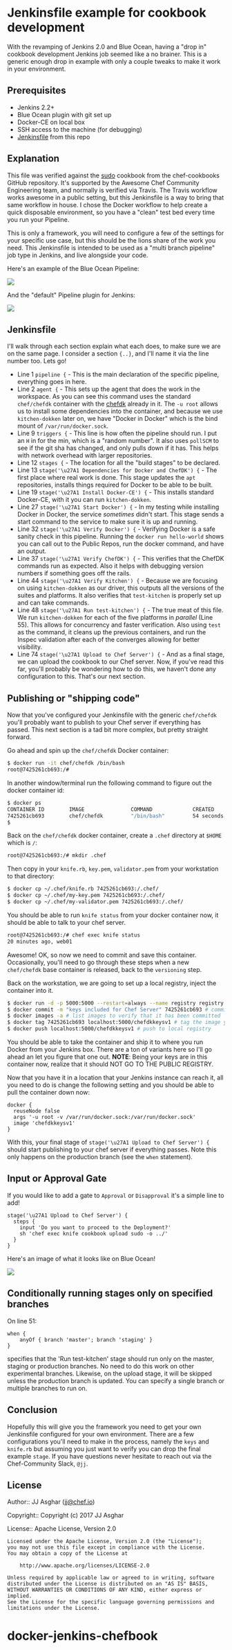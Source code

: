 # Jenkinsfile example for cookbook development

With the revamping of Jenkins 2.0 and Blue Ocean, having a "drop in" cookbook
development Jenkins job seemed like a no brainer. This is a generic enough drop
in example with only a couple tweaks to make it work in your environment.

## Prerequisites

- Jenkins 2.2+
- Blue Ocean plugin with git set up
- Docker-CE on local box
- SSH access to the machine (for debugging)
- [Jenkinsfile](./Jenkinsfile) from this repo

## Explanation

This file was verified against the [sudo][sudo] cookbook from the chef-cookbooks
GitHub repository. It's supported by the Awesome Chef Community Engineering team,
and normally is verified via Travis. The Travis workflow works awesome in a public
setting, but this Jenkinsfile is a way to bring that same workflow in house. I chose
the Docker workflow to help create a quick disposable environment, so you have a "clean"
test bed every time you run your Pipeline.

This is only a framework, you will need to configure a few of the settings for your
specific use case, but this should be the lions share of the work you need. 
This Jenkinsfile is intended to be used as a "multi branch pipeline" job type in Jenkins, 
and live alongside your code. 

Here's an example of the Blue Ocean Pipeline:

![](./images/blueocean.png)

And the "default" Pipeline plugin for Jenkins:

![](./images/pipeline.png)

## Jenkinsfile

I'll walk through each section explain what each does, to make sure we are on the same
page. I consider a section `{..}`, and I'll name it via the line number too. Lets go!

- Line 1 `pipeline {` - This is the main declaration of the specific pipeline, everything goes in here.
- Line 2 `agent {` - This sets up the agent that does the work in the workspace. As you can see this command uses the standard `chef/chefdk` container with the [chefdk][chefdk] already in it. The `-u root` allows us to install some dependencies into the container, and because we use `kitchen-dokken` later on, we have "Docker in Docker" which is the bind mount of `/var/run/docker.sock`.
- Line 9 `triggers {` - This line is how often the pipeline should run. I put an `H` in for the min, which is a "random number". It also uses `pollSCM` to see if the git sha has changed, and only pulls down if it has. This helps with network overhead with larger repositories.
- Line 12 `stages {` - The location for all the "build stages" to be declared.
- Line 13 `stage('\u27A1 Dependencies for Docker and ChefDK') {` - The first place where real work is done. This stage updates the `apt` repositories, installs things required for Docker to be able to be built.
- Line 19 `stage('\u27A1 Install Docker-CE') {` - This installs standard Docker-CE, with it you can run `kitchen-dokken`.
- Line 27 `stage('\u27A1 Start Docker') {` - In my testing while installing Docker in Docker, the service _sometimes_ didn't start. This stage sends a start command to the service to make sure it is up and running.
- Line 32 `stage('\u27A1 Verify Docker') {` - Verifying Docker is a safe sanity check in this pipeline. Running the `docker run hello-world` shows you can call out to the Public Repos, run the docker command, and have an output.
- Line 37 `stage('\u27A1 Verify ChefDK') {` - This verifies that the ChefDK commands run as expected. Also it helps with debugging version numbers if something goes off the rails.
- Line 44 `stage('\u27A1 Verify Kitchen') {` - Because we are focusing on using `kitchen-dokken` as our driver, this outputs all the versions of the suites and platforms. It also verifies that `test-kitchen` is properly set up and can take commands.
- Line 48 `stage('\u27A1 Run test-kitchen') {` - The true meat of this file. We run `kitchen-dokken` for each of the five platforms in _parallel_ (Line 55). This allows for concurrency and faster verification. Also using `test` as the command, it cleans up the previous containers, and run the Inspec validation after each of the converges allowing for better visibility.
- Line 74 `stage('\u27A1 Upload to Chef Server') {` - And as a final stage, we can upload the cookbook to our Chef server. Now, if you've read this far, you'll probably be wondering how to do this, we haven't done any configuration to this. That's our next section.

## Publishing or "shipping code"

Now that you've configured your Jenkinsfile with the generic `chef/chefdk` you'll
probably want to publish to your Chef server if everything has passed. This next
section is a tad bit more complex, but pretty straight forward.

Go ahead and spin up the `chef/chefdk` Docker container:

```bash
$ docker run -it chef/chefdk /bin/bash
root@7425261cb693:/#
```

In another window/terminal run the following command to figure out the docker container id:

```bash
$ docker ps
CONTAINER ID        IMAGE               COMMAND             CREATED             STATUS              PORTS               NAMES
7425261cb693        chef/chefdk         "/bin/bash"         54 seconds ago      Up 53 seconds                           laughing_lovelace
$
```

Back on the `chef/chefdk` docker container, create a `.chef` directory at `$HOME` which is `/`:

```bash
root@7425261cb693:/# mkdir .chef
```

Then copy in your `knife.rb`, `key.pem`, `validator.pem` from your workstation to that directory:

```bash
$ docker cp ~/.chef/knife.rb 7425261cb693:/.chef/
$ docker cp ~/.chef/my-key.pem 7425261cb693:/.chef/
$ docker cp ~/.chef/my-validator.pem 7425261cb693:/.chef/
```

You should be able to run `knife status` from your docker container now, it should be able to talk to your
chef server.

```bash
root@7425261cb693:/# chef exec knife status
20 minutes ago, web01
```

Awesome! OK, so now we need to commit and save this container. Occasionally, you'll need to go through these
steps when a new `chef/chefdk` base container is released, back to the `versioning` step.

Back on the workstation, we are going to set up a local registry, inject the container into it.

```bash
$ docker run -d -p 5000:5000 --restart=always --name registry registry:2 # start up registry container if not already started
$ docker commit -m "keys included for Chef Server" 7425261cb693 # commit the changes to the container
$ docker images -a # list images to verify that it has been committed
$ docker tag 7425261cb693 localhost:5000/chefdkkeysv1 # tag the image you committed
$ docker push localhost:5000/chefdkkeysv1 # push to local registry
```

You should be able to take the container and ship it to where you run Docker from your Jenkins box. There are
a ton of variants here so I'll go ahead an let you figure that one out. **NOTE**: Being your keys are in this container
now, realize that it should NOT GO TO THE PUBLIC REGISTRY.

Now that you have it in a location that your Jenkins instance can reach it, all you need to do is change the following setting
and you should be able to pull the container down now:

```
docker {
  reuseNode false
  args '-u root -v /var/run/docker.sock:/var/run/docker.sock'
  image 'chefdkkeysv1'
}
```

With this, your final stage of `stage('\u27A1 Upload to Chef Server') {` should start publishing to your
chef server if everything passes. Note this only happens on the production branch (see the `when` statement).

## Input or Approval Gate

If you would like to add a gate to `Approval` or `Disapproval` it's a simple line to add!

```
stage('\u27A1 Upload to Chef Server') {
  steps {
    input 'Do you want to proceed to the Deployment?'
    sh 'chef exec knife cookbook upload sudo -o ../'
  }
}
```

Here's an image of what it looks like on Blue Ocean!

![](./images/paused_blueocean.png)

## Conditionally running stages only on specified branches

On line 51: 

```
when {
    anyOf { branch 'master'; branch 'staging' }
}
```
specifies that the 'Run test-kitchen' stage should run only on the master, staging or production branches. No need to do this work on other experimental branches. 
Likewise, on the upload stage, it will be skipped unless the production branch is updated. You can specify a single branch or multiple branches to run on.



## Conclusion

Hopefully this will give you the framework you need to get your own Jenkinsfile configured for your own environment.
There are a few configurations you'll need to make in the process, namely the `keys` and `knife.rb` but assuming you
just want to verify you can drop the final example `stage`. If you have questions never hesitate to reach out via
the Chef-Community Slack, `@jj`.

## License

Author:: JJ Asghar ([jj@chef.io](mailto:jj@chef.io))

Copyright:: Copyright (c) 2017 JJ Asghar

License:: Apache License, Version 2.0

```text
Licensed under the Apache License, Version 2.0 (the "License");
you may not use this file except in compliance with the License.
You may obtain a copy of the License at

    http://www.apache.org/licenses/LICENSE-2.0

Unless required by applicable law or agreed to in writing, software
distributed under the License is distributed on an "AS IS" BASIS,
WITHOUT WARRANTIES OR CONDITIONS OF ANY KIND, either express or implied.
See the License for the specific language governing permissions and
limitations under the License.
```

[chefdk]: http://chefdk.io
[sudo]: https://github.com/chef-cookbooks/sudo
# docker-jenkins-chefbook
